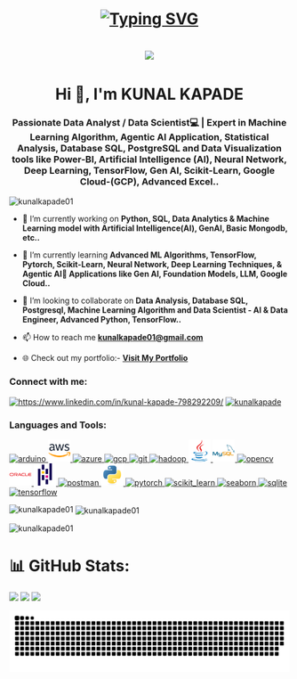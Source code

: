  <h1 align="center"> 
 
 [![Typing SVG](https://readme-typing-svg.demolab.com?font=Fira+Code&pause=2000&random=false&width=280&lines=Hi+there..+I'm+Kunal..+!+👋🏻)](https://github.com/smilewithkhushi)

<img align="center" src="https://c.tenor.com/neqnFd4CHWAAAAAC/up-wave.gif" width=150 />  </h1>

<h1 align="center">Hi 👋, I'm KUNAL KAPADE</h1>
<h3 align="center">Passionate Data Analyst / Data Scientist💻 | Expert in Machine Learning Algorithm, Agentic AI Application, Statistical Analysis, Database SQL, PostgreSQL and Data Visualization tools like Power-BI, Artificial Intelligence (AI), Neural Network, Deep Learning, TensorFlow, Gen AI, Scikit-Learn, Google Cloud-(GCP), Advanced Excel..</h3>

<p align="left"> <img src="https://komarev.com/ghpvc/?username=kunalkapade01&label=Profile%20views&color=0e75b6&style=flat" alt="kunalkapade01" /> </p>


- 🔭 I’m currently working on **Python, SQL, Data Analytics & Machine Learning model with Artificial Intelligence(AI), GenAI, Basic Mongodb,  etc..**

- 🌱 I’m currently learning **Advanced ML Algorithms, TensorFlow, Pytorch, Scikit-Learn, Neural Network, Deep Learning Techniques, & Agentic AI🤖 Applications like Gen AI, Foundation Models, LLM, Google Cloud..**

- 👯 I’m looking to collaborate on **Data Analysis, Database SQL, Postgresql, Machine Learning Algorithm and Data Scientist - AI & Data Engineer, Advanced Python, TensorFlow..**

- 📫 How to reach me **kunalkapade01@gmail.com**

- 🌐 Check out my portfolio:- **[Visit My Portfolio](https://kunal-kapade-portfolio.my.canva.site/)**
<h3 align="left">Connect with me:</h3>
<p align="left">
<a href="https://www.linkedin.com/in/kunal-kapade-798292209/" target="blank"><img align="center" src="https://raw.githubusercontent.com/rahuldkjain/github-profile-readme-generator/master/src/images/icons/Social/linked-in-alt.svg" alt="https://www.linkedin.com/in/kunal-kapade-798292209/" height="30" width="40" /></a>
<a href="https://kaggle.com/kunalkapade" target="blank"><img align="center" src="https://raw.githubusercontent.com/rahuldkjain/github-profile-readme-generator/master/src/images/icons/Social/kaggle.svg" alt="kunalkapade" height="30" width="40" /></a>
</p>

<h3 align="left">Languages and Tools:</h3>
<p align="left"> <a href="https://www.arduino.cc/" target="_blank" rel="noreferrer"> <img src="https://cdn.worldvectorlogo.com/logos/arduino-1.svg" alt="arduino" width="40" height="40"/> </a> <a href="https://aws.amazon.com" target="_blank" rel="noreferrer"> <img src="https://raw.githubusercontent.com/devicons/devicon/master/icons/amazonwebservices/amazonwebservices-original-wordmark.svg" alt="aws" width="40" height="40"/> </a> <a href="https://azure.microsoft.com/en-in/" target="_blank" rel="noreferrer"> <img src="https://www.vectorlogo.zone/logos/microsoft_azure/microsoft_azure-icon.svg" alt="azure" width="40" height="40"/> </a> <a href="https://cloud.google.com" target="_blank" rel="noreferrer"> <img src="https://www.vectorlogo.zone/logos/google_cloud/google_cloud-icon.svg" alt="gcp" width="40" height="40"/> </a> <a href="https://git-scm.com/" target="_blank" rel="noreferrer"> <img src="https://www.vectorlogo.zone/logos/git-scm/git-scm-icon.svg" alt="git" width="40" height="40"/> </a> <a href="https://hadoop.apache.org/" target="_blank" rel="noreferrer"> <img src="https://www.vectorlogo.zone/logos/apache_hadoop/apache_hadoop-icon.svg" alt="hadoop" width="40" height="40"/> </a> <a href="https://www.java.com" target="_blank" rel="noreferrer"> <img src="https://raw.githubusercontent.com/devicons/devicon/master/icons/java/java-original.svg" alt="java" width="40" height="40"/> </a> <a href="https://www.mysql.com/" target="_blank" rel="noreferrer"> <img src="https://raw.githubusercontent.com/devicons/devicon/master/icons/mysql/mysql-original-wordmark.svg" alt="mysql" width="40" height="40"/> </a> <a href="https://opencv.org/" target="_blank" rel="noreferrer"> <img src="https://www.vectorlogo.zone/logos/opencv/opencv-icon.svg" alt="opencv" width="40" height="40"/> </a> <a href="https://www.oracle.com/" target="_blank" rel="noreferrer"> <img src="https://raw.githubusercontent.com/devicons/devicon/master/icons/oracle/oracle-original.svg" alt="oracle" width="40" height="40"/> </a> <a href="https://pandas.pydata.org/" target="_blank" rel="noreferrer"> <img src="https://raw.githubusercontent.com/devicons/devicon/2ae2a900d2f041da66e950e4d48052658d850630/icons/pandas/pandas-original.svg" alt="pandas" width="40" height="40"/> </a> <a href="https://postman.com" target="_blank" rel="noreferrer"> <img src="https://www.vectorlogo.zone/logos/getpostman/getpostman-icon.svg" alt="postman" width="40" height="40"/> </a> <a href="https://www.python.org" target="_blank" rel="noreferrer"> <img src="https://raw.githubusercontent.com/devicons/devicon/master/icons/python/python-original.svg" alt="python" width="40" height="40"/> </a> <a href="https://pytorch.org/" target="_blank" rel="noreferrer"> <img src="https://www.vectorlogo.zone/logos/pytorch/pytorch-icon.svg" alt="pytorch" width="40" height="40"/> </a> <a href="https://scikit-learn.org/" target="_blank" rel="noreferrer"> <img src="https://upload.wikimedia.org/wikipedia/commons/0/05/Scikit_learn_logo_small.svg" alt="scikit_learn" width="40" height="40"/> </a> <a href="https://seaborn.pydata.org/" target="_blank" rel="noreferrer"> <img src="https://seaborn.pydata.org/_images/logo-mark-lightbg.svg" alt="seaborn" width="40" height="40"/> </a> <a href="https://www.sqlite.org/" target="_blank" rel="noreferrer"> <img src="https://www.vectorlogo.zone/logos/sqlite/sqlite-icon.svg" alt="sqlite" width="40" height="40"/> </a> <a href="https://www.tensorflow.org" target="_blank" rel="noreferrer"> <img src="https://www.vectorlogo.zone/logos/tensorflow/tensorflow-icon.svg" alt="tensorflow" width="40" height="40"/> </a> </p>

<p><img align="left" src="https://github-readme-stats.vercel.app/api/top-langs?username=kunalkapade01&show_icons=true&locale=en&layout=compact" alt="kunalkapade01" /></p>

<p>&nbsp;<img align="center" src="https://github-readme-stats.vercel.app/api?username=kunalkapade01&show_icons=true&locale=en" alt="kunalkapade01" /></p>

<p><img align="center" src="https://github-readme-streak-stats.herokuapp.com/?user=kunalkapade01&" alt="kunalkapade01" /></p>



# 📊 GitHub Stats:
<!--
[![Durgesh GitHub | Stats](https://stats.quine.sh/durgeshkapade/github?theme=dark)](https://quine.sh?utm_source=widgets&utm_campaign=durgeshkapade)
[![Durgesh GitHub | Dependencies](https://stats.quine.sh/durgeshkapade/dependencies?theme=dark)](https://quine.sh?utm_source=widgets&utm_campaign=durgeshkapade)
-->
![](http://github-profile-summary-cards.vercel.app/api/cards/profile-details?username=kunalkapade01&theme=github_dark)
![](http://github-profile-summary-cards.vercel.app/api/cards/stats?username=kunalkapade01&theme=github_dark)
![](http://github-profile-summary-cards.vercel.app/api/cards/most-commit-language?username=kunalkapade01&theme=github_dark)

<!-- Snake Game -->
<div align ="center">
  <img src="https://raw.githubusercontent.com/kunalkapade01/kunalkapade01/main/github-snake-dark.svg" alt="ERROR:404 XoX" title="Ohh No, it's eating my contributions from the graph" >
</div>
